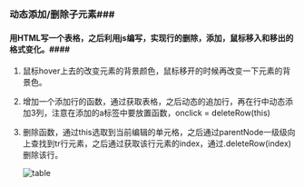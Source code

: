 ### 动态添加/删除子元素###

#### 用HTML写一个表格，之后利用js编写，实现行的删除，添加，鼠标移入和移出的格式变化。####


1. 鼠标hover上去的改变元素的背景颜色，鼠标移开的时候再改变一下元素的背景色。

2. 增加一个添加行的函数，通过获取表格，之后动态的追加行，再在行中动态添加3列，注意在添加的a标签中要放置函数，onclick = deleteRow(this)

3. 删除函数，通过this选取到当前编辑的单元格，之后通过parentNode一级级向上查找到tr行元素，之后通过获取该行元素的index，通过.deleteRow(index)删除该行。

   ![table](C:\Users\acer\Desktop\LearningNote\s_003表格增删\table.gif)


